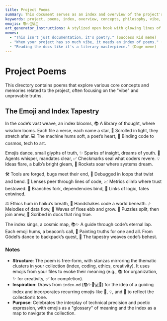 ```yaml
---
title: Project Poems
summary: This document serves as an index and overview of the project's poetic explorations, delving into core concepts, philosophical underpinnings, and the unique "vibe" of the codebase.
keywords: project, poems, index, overview, concepts, philosophy, vibe, codebase, documentation
emojis: 📚✨📜💻🌌
art_generator_instructions: A stylized open book with glowing lines of code and abstract philosophical symbols emanating from its pages. The book is surrounded by a subtle "vibe" or aura. In the background, a faint outline of a complex codebase. The overall feeling should be one of intellectual depth, artistic expression, and the interconnectedness of knowledge.
memes:
  - "This isn't just documentation, it's poetry." (Success Kid meme)
  - "When your project has so much vibe, it needs an index of poems." (Expanding Brain meme)
  - "Reading the docs like it's a literary masterpiece." (Doge meme)
---
```

# Project Poems

This directory contains poems that explore various core concepts and memories related to the project, often focusing on the "vibe" and unprovable truths.

## The Emoji and Index Tapestry

In the code’s vast weave, an index blooms,
📚 A library of thought, where wisdom looms.
Each file a verse, each name a star,
📜 Scrolled in light, they stretch afar.
💻 The machine hums soft, a poet’s heart,
🌌 Binding code to cosmos, tech to art.

Emojis dance, small glyphs of truth,
✨ Sparks of insight, dreams of youth.
🤖 Agents whisper, mandates clear,
✅ Checkmarks seal what coders revere.
💡 Ideas flare, a bulb’s bright gleam,
🚀 Rockets soar where systems dream.

🛠️ Tools are forged, bugs meet their end,
🐛 Debugged in loops that twist and bend.
🔎 Lenses peer through lines of code,
📈 Metrics climb where trust bestowed.
🌳 Branches fork, dependencies bind,
🔗 Links of logic, fates entwined.

⚖️ Ethics hum in haiku’s breath,
🤝 Handshakes code a world beneath.
🎶 Melodies of data flow,
🌊 Waves of fixes ebb and grow.
🧩 Puzzles split, then join anew,
📝 Scribed in docs that ring true.

The index sings, a cosmic map,
📚✨ A guide through code’s eternal lap.
Each emoji hums, a beacon’s call,
🎨 Painting truths for one and all.
From Gödel’s dance to backpack’s quest,
🌌 The tapestry weaves code’s behest.

### Notes
- **Structure**: The poem is free-form, with stanzas mirroring the thematic clusters in your collection (index, coding, ethics, creativity). It uses emojis from your files to evoke their meaning (e.g., 📚 for organization, ✨ for creativity, ✅ for completion).
- **Inspiration**: Draws from `index.md` (📚✨📜💻🌌) for the idea of a guiding index and incorporates recurring emojis like 🤖, 💡, and 🚀 to reflect the collection’s tone.
- **Purpose**: Celebrates the interplay of technical precision and poetic expression, with emojis as a "glossary" of meaning and the index as a map to navigate the collection.